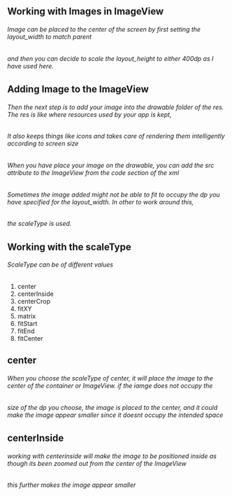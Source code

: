## Working with Images in ImageView

###### Image can be placed to the center of the screen by first setting the layout_width to match parent
###### and then you can decide to scale the layout_height to either 400dp as I have used here.

## Adding Image to the ImageView
###### Then the next step is to add your image into the drawable folder of the res. The res is like where resources used by your app is kept,
###### It also keeps things like icons and takes care of rendering them intelligently according to screen size

###### When you have place your image on the drawable, you can add the src attribute to the ImageView from the code section of the xml
###### Sometimes the image added might not be able to fit to occupy the dp you have specified for the layout_width. In other to work around this,
###### the scaleType is used.

## Working with the scaleType
###### ScaleType can be of different values
1. center
2. centerInside
3. centerCrop
4. fitXY
5. matrix
6. fitStart
7. fitEnd
8. fitCenter

## center
###### When you choose the scaleType of center, it will place the image to the center of the container or ImageView. if the iamge does not occupy the 
###### size of the dp you choose, the image is placed to the center, and it could make the image appear smaller since it doesnt occupy the intended space

## centerInside
###### working with centerinside will make the image to be positioned inside as though its been zoomed out from the center of the ImageView
###### this further makes the image appear smaller


